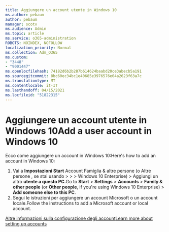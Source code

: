 ```yaml
---
title: Aggiungere un account utente in Windows 10
ms.author: pebaum
author: pebaum
manager: scotv
ms.audience: Admin
ms.topic: article
ms.service: o365-administration
ROBOTS: NOINDEX, NOFOLLOW
localization_priority: Normal
ms.collection: Adm_O365
ms.custom:
- "3448"
- "9001447"
ms.openlocfilehash: 74182d6b2b287b614624baabd20ce3abecb5a191
ms.sourcegitcommit: 8bc60ec34bc1e40685e3976576e04a2623f63a7c
ms.translationtype: MT
ms.contentlocale: it-IT
ms.lasthandoff: 04/15/2021
ms.locfileid: "51822315"
---
```

# <a name="add-a-user-account-in-windows-10"></a><span data-ttu-id="9f17d-102">Aggiungere un account utente in Windows 10</span><span class="sxs-lookup"><span data-stu-id="9f17d-102">Add a user account in Windows 10</span></span>

<span data-ttu-id="9f17d-103">Ecco come aggiungere un account in Windows 10:</span><span class="sxs-lookup"><span data-stu-id="9f17d-103">Here's how to add an account in Windows 10:</span></span>

1. <span data-ttu-id="9f17d-104">Vai a **Impostazioni Start** Account Famiglia & altre persone (o Altre persone , se stai usando  >    >    >   Windows 10 Enterprise) > Aggiungi un altro **utente a questo PC.**</span><span class="sxs-lookup"><span data-stu-id="9f17d-104">Go to **Start** > **Settings** > **Accounts** > **Family & other people** (or **Other people**, if you're using Windows 10 Enterprise) > **Add someone else to this PC**.</span></span>
2. <span data-ttu-id="9f17d-105">Segui le istruzioni per aggiungere un account Microsoft o un account locale.</span><span class="sxs-lookup"><span data-stu-id="9f17d-105">Follow the instructions to add a Microsoft account or local account.</span></span>

[<span data-ttu-id="9f17d-106">Altre informazioni sulla configurazione degli account</span><span class="sxs-lookup"><span data-stu-id="9f17d-106">Learn more about setting up accounts</span></span>](https://support.microsoft.com/help/17197/)
